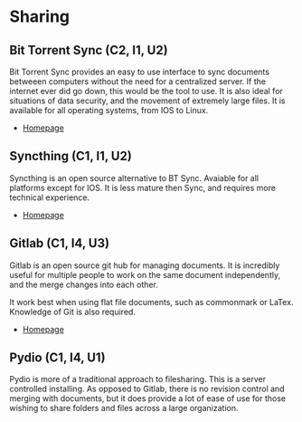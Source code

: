 # Sharing

## Bit Torrent Sync (C2, I1, U2)

Bit Torrent Sync provides an easy to use interface to sync documents betweeen computers without the need for a centralized server. If the internet ever did go down, this would be the tool to use. It is also ideal for situations of data security, and the movement of extremely large files. It is available for all operating systems, from IOS to Linux. 

* [Homepage](www.getsync.com)

## Syncthing (C1, I1, U2)

Syncthing is an open source alternative to BT Sync. Avaiable for all platforms except for IOS. It is less mature then Sync, and requires more technical experience.

* [Homepage](syncthing.net)

## Gitlab (C1, I4, U3)

Gitlab is an open source git hub for managing documents. It is incredibly useful for multiple people to work on the same document independently, and the merge changes into each other.

It work best when using flat file documents, such as commonmark or LaTex. Knowledge of Git is also required.

* [Homepage](about.gitlab.com)

## Pydio (C1, I4, U1)

Pydio is more of a traditional approach to filesharing. This is a server controlled installing. As opposed to Gitlab, there is no revision control and merging with documents, but it does provide a lot of ease of use for those wishing to share folders and files across a large organization.
